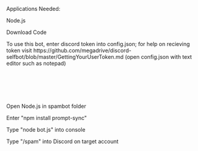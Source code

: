 
<p> Applications Needed: </p>
<p>Node.js<p>

<p>Download Code</p>
<p> To use this bot, enter discord token into config.json; for help on recieving token visit https://github.com/megadrive/discord-selfbot/blob/master/GettingYourUserToken.md (open config.json with text editor such as notepad)</p>
  <br></br>
   <br></br>
  <p> Open Node.js in spambot folder </p>
  <p> Enter "npm install prompt-sync" </p>
  <p> Type "node bot.js" into console
  <p> Type "/spam" into Discord on target account </p>
